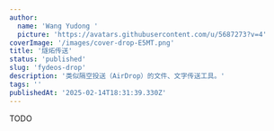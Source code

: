 ```yaml
---
author:
  name: 'Wang Yudong '
  picture: 'https://avatars.githubusercontent.com/u/5687273?v=4'
coverImage: '/images/cover-drop-E5MT.png'
title: '燧炻传送'
status: 'published'
slug: 'fydeos-drop'
description: '类似隔空投送（AirDrop）的文件、文字传送工具。'
tags: ''
publishedAt: '2025-02-14T18:31:39.330Z'
---
```


TODO